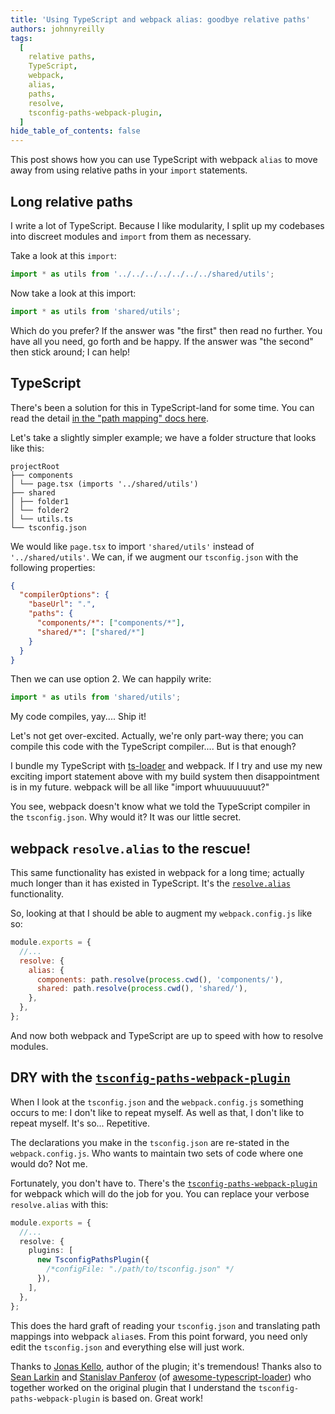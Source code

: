 ```yaml
---
title: 'Using TypeScript and webpack alias: goodbye relative paths'
authors: johnnyreilly
tags:
  [
    relative paths,
    TypeScript,
    webpack,
    alias,
    paths,
    resolve,
    tsconfig-paths-webpack-plugin,
  ]
hide_table_of_contents: false
---
```


This post shows how you can use TypeScript with webpack `alias` to move away from using relative paths in your `import` statements.

## Long relative paths

I write a lot of TypeScript. Because I like modularity, I split up my codebases into discreet modules and `import` from them as necessary.

Take a look at this `import`:

```ts twoslash
import * as utils from '../../../../../../../shared/utils';
```

Now take a look at this import:

```ts twoslash
import * as utils from 'shared/utils';
```

Which do you prefer? If the answer was "the first" then read no further. You have all you need, go forth and be happy. If the answer was "the second" then stick around; I can help!

## TypeScript

There's been a solution for this in TypeScript-land for some time. You can read the detail [in the "path mapping" docs here](https://www.typescriptlang.org/docs/handbook/module-resolution.html#path-mapping).

Let's take a slightly simpler example; we have a folder structure that looks like this:

```console
projectRoot
├── components
│ └── page.tsx (imports '../shared/utils')
├── shared
│ ├── folder1
│ └── folder2
│ └── utils.ts
└── tsconfig.json
```

We would like `page.tsx` to import `'shared/utils'` instead of `'../shared/utils'`. We can, if we augment our `tsconfig.json` with the following properties:

```json twoslash
{
  "compilerOptions": {
    "baseUrl": ".",
    "paths": {
      "components/*": ["components/*"],
      "shared/*": ["shared/*"]
    }
  }
}
```

Then we can use option 2. We can happily write:

```ts twoslash
import * as utils from 'shared/utils';
```

My code compiles, yay.... Ship it!

Let's not get over-excited. Actually, we're only part-way there; you can compile this code with the TypeScript compiler.... But is that enough?

I bundle my TypeScript with [ts-loader](https://github.com/TypeStrong/ts-loader) and webpack. If I try and use my new exciting import statement above with my build system then disappointment is in my future. webpack will be all like "import whuuuuuuuut?"

You see, webpack doesn't know what we told the TypeScript compiler in the `tsconfig.json`. Why would it? It was our little secret.

## webpack `resolve.alias` to the rescue!

This same functionality has existed in webpack for a long time; actually much longer than it has existed in TypeScript. It's the [`resolve.alias`](https://webpack.js.org/configuration/resolve/#resolve-alias) functionality.

So, looking at that I should be able to augment my `webpack.config.js` like so:

```js twoslash
module.exports = {
  //...
  resolve: {
    alias: {
      components: path.resolve(process.cwd(), 'components/'),
      shared: path.resolve(process.cwd(), 'shared/'),
    },
  },
};
```

And now both webpack and TypeScript are up to speed with how to resolve modules.

## DRY with the [`tsconfig-paths-webpack-plugin`](https://github.com/dividab/tsconfig-paths-webpack-plugin)

When I look at the `tsconfig.json` and the `webpack.config.js` something occurs to me: I don't like to repeat myself. As well as that, I don't like to repeat myself. It's so... Repetitive.

The declarations you make in the `tsconfig.json` are re-stated in the `webpack.config.js`. Who wants to maintain two sets of code where one would do? Not me.

Fortunately, you don't have to. There's the [`tsconfig-paths-webpack-plugin`](https://github.com/dividab/tsconfig-paths-webpack-plugin) for webpack which will do the job for you. You can replace your verbose `resolve.alias` with this:

```ts twoslash
module.exports = {
  //...
  resolve: {
    plugins: [
      new TsconfigPathsPlugin({
        /*configFile: "./path/to/tsconfig.json" */
      }),
    ],
  },
};
```

This does the hard graft of reading your `tsconfig.json` and translating path mappings into webpack `alias`es. From this point forward, you need only edit the `tsconfig.json` and everything else will just work.

Thanks to [Jonas Kello](https://github.com/jonaskello), author of the plugin; it's tremendous! Thanks also to [Sean Larkin](https://twitter.com/TheLarkInn) and [Stanislav Panferov](https://github.com/s-panferov) (of [awesome-typescript-loader](https://github.com/s-panferov/awesome-typescript-loader)) who together worked on the original plugin that I understand the `tsconfig-paths-webpack-plugin` is based on. Great work!
